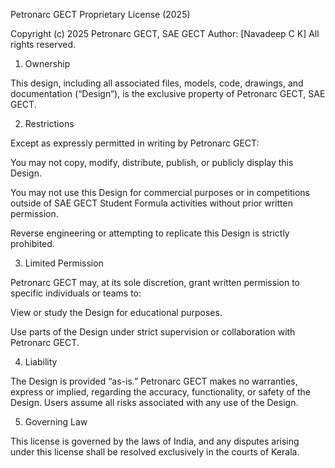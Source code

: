 Petronarc GECT Proprietary License (2025)

Copyright (c) 2025 Petronarc GECT, SAE GECT
Author: [Navadeep C K]
All rights reserved.

1. Ownership

This design, including all associated files, models, code, drawings, and documentation (“Design”), is the exclusive property of Petronarc GECT, SAE GECT.

2. Restrictions

Except as expressly permitted in writing by Petronarc GECT:

You may not copy, modify, distribute, publish, or publicly display this Design.

You may not use this Design for commercial purposes or in competitions outside of SAE GECT Student Formula activities without prior written permission.

Reverse engineering or attempting to replicate this Design is strictly prohibited.

3. Limited Permission

Petronarc GECT may, at its sole discretion, grant written permission to specific individuals or teams to:

View or study the Design for educational purposes.

Use parts of the Design under strict supervision or collaboration with Petronarc GECT.

4. Liability

The Design is provided “as-is.” Petronarc GECT makes no warranties, express or implied, regarding the accuracy, functionality, or safety of the Design. Users assume all risks associated with any use of the Design.

5. Governing Law

This license is governed by the laws of India, and any disputes arising under this license shall be resolved exclusively in the courts of Kerala.
